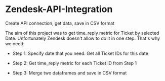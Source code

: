 # Zendesk-API-Integration
Create API connection, get data, save in CSV format

The aim of this project was to get time_reply metric for Ticket by selected Date. Unfortunately Zendesk doesn't allow to do it in one step. That's why we need:

- Step 1: Specify date that you need. Get all Ticket IDs for this date

- Step 2: Get time_reply metric for each Ticket ID from Step 1

- Step 3: Merge two dataframes and save in CSV format 
